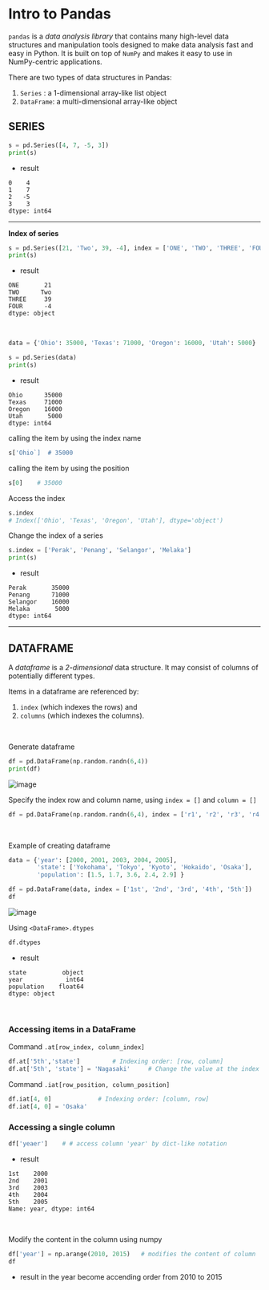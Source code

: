 # Intro to Pandas

`pandas` is a *data analysis library* that contains many high-level data structures and manipulation tools designed to make data analysis fast and easy in Python. It is built on top of `NumPy` and makes it easy to use in NumPy-centric applications.

There are two types of data structures in Pandas:

1. `Series` : a 1-dimensional array-like list object
2. `DataFrame`: a multi-dimensional array-like object


## **SERIES**

```py
s = pd.Series([4, 7, -5, 3])
print(s)
```

- result

```
0    4
1    7
2   -5
3    3
dtype: int64
```

<hr>

**Index of series**

```py
s = pd.Series([21, 'Two', 39, -4], index = ['ONE', 'TWO', 'THREE', 'FOUR'])
print(s)
```

- result

```
ONE       21
TWO      Two
THREE     39
FOUR      -4
dtype: object
```

<br>

```py
data = {'Ohio': 35000, 'Texas': 71000, 'Oregon': 16000, 'Utah': 5000}

s = pd.Series(data)
print(s)
```

- result

```
Ohio      35000
Texas     71000
Oregon    16000
Utah       5000
dtype: int64
```

calling the item by using the index name

```py
s['Ohio`]  # 35000
```
calling the item by using the position

```py
s[0]    # 35000
```

Access the index

```py
s.index
# Index(['Ohio', 'Texas', 'Oregon', 'Utah'], dtype='object')
```

Change the index of a series

```py
s.index = ['Perak', 'Penang', 'Selangor', 'Melaka']
print(s)
```

- result

```
Perak       35000
Penang      71000
Selangor    16000
Melaka       5000
dtype: int64
```

<hr>

## DATAFRAME

A *dataframe* is a *2-dimensional* data structure. It may consist of columns of potentially different types. 

Items in a dataframe are referenced by:

1. `index` (which indexes the rows) and 
2. `columns` (which indexes the columns).

<br>

Generate dataframe

```py
df = pd.DataFrame(np.random.randn(6,4))
print(df)
```

![image](https://github.com/user-attachments/assets/d8f22d84-b2aa-4e24-8aff-8f266ab0f7ef)

Specify the index row and column name, using `index = []` and `column = []`

```py
df = pd.DataFrame(np.random.randn(6,4), index = ['r1', 'r2', 'r3', 'r4', 'r5', 'r6'], columns = ['c1', 'c2', 'c3', 'c4'])
```

<br>

Example of creating dataframe

```py
data = {'year': [2000, 2001, 2003, 2004, 2005],
        'state': ['Yokohama', 'Tokyo', 'Kyoto', 'Hokaido', 'Osaka'],
        'population': [1.5, 1.7, 3.6, 2.4, 2.9] }

df = pd.DataFrame(data, index = ['1st', '2nd', '3rd', '4th', '5th'])
df
```

![image](https://github.com/user-attachments/assets/8e5c5c4e-a2ba-46f0-a6a8-2e2e544433f4)

Using `<DataFrame>.dtypes`

```py
df.dtypes
```

- result

```
state          object
year            int64
population    float64
dtype: object
```

<br>

### Accessing items in a DataFrame

Command `.at[row_index, column_index]`

```py
df.at['5th','state']         # Indexing order: [row, column]
df.at['5th', 'state'] = 'Nagasaki'     # Change the value at the index order to Nagasaki
```

Command `.iat[row_position, column_position]`

```py
df.iat[4, 0]             # Indexing order: [column, row]
df.iat[4, 0] = 'Osaka'
```

### Accessing a single column

```py
df['yeaer']    # # access column 'year' by dict-like notation
```
- result

```
1st    2000
2nd    2001
3rd    2003
4th    2004
5th    2005
Name: year, dtype: int64
```

<br>

Modify the content in the column using numpy

```py
df['year'] = np.arange(2010, 2015)   # modifies the content of column 'year'
df
```
- result in the year become accending order from 2010 to 2015












